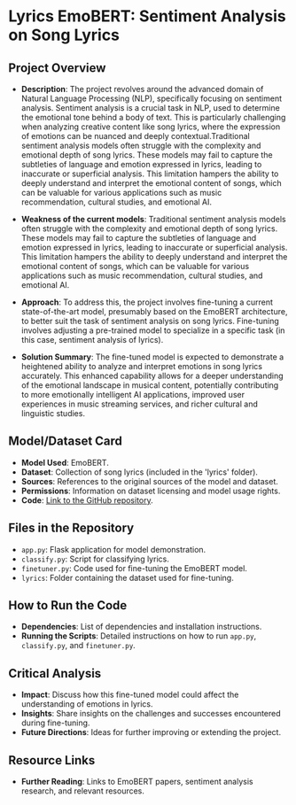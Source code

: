 # Lyrics EmoBERT: Sentiment Analysis on Song Lyrics

## Project Overview

- **Description**: The project revolves around the advanced domain of Natural Language Processing (NLP), specifically focusing on sentiment analysis. Sentiment analysis is a crucial task in NLP, used to determine the emotional tone behind a body of text. This is particularly challenging when analyzing creative content like song lyrics, where the expression of emotions can be nuanced and deeply contextual.Traditional sentiment analysis models often struggle with the complexity and emotional depth of song lyrics. These models may fail to capture the subtleties of language and emotion expressed in lyrics, leading to inaccurate or superficial analysis. This limitation hampers the ability to deeply understand and interpret the emotional content of songs, which can be valuable for various applications such as music recommendation, cultural studies, and emotional AI.

- **Weakness of the current models**: Traditional sentiment analysis models often struggle with the complexity and emotional depth of song lyrics. These models may fail to capture the subtleties of language and emotion expressed in lyrics, leading to inaccurate or superficial analysis. This limitation hampers the ability to deeply understand and interpret the emotional content of songs, which can be valuable for various applications such as music recommendation, cultural studies, and emotional AI.
- **Approach**: To address this, the project involves fine-tuning a current state-of-the-art model, presumably based on the EmoBERT architecture, to better suit the task of sentiment analysis on song lyrics. Fine-tuning involves adjusting a pre-trained model to specialize in a specific task (in this case, sentiment analysis of lyrics). 
- **Solution Summary**: The fine-tuned model is expected to demonstrate a heightened ability to analyze and interpret emotions in song lyrics accurately. This enhanced capability allows for a deeper understanding of the emotional landscape in musical content, potentially contributing to more emotionally intelligent AI applications, improved user experiences in music streaming services, and richer cultural and linguistic studies.

## Model/Dataset Card
- **Model Used**: EmoBERT.
- **Dataset**: Collection of song lyrics (included in the 'lyrics' folder).
- **Sources**: References to the original sources of the model and dataset.
- **Permissions**: Information on dataset licensing and model usage rights.
- **Code**: [Link to the GitHub repository](https://github.com/SoniaWang121/lyrics-emo-bert/tree/main).

## Files in the Repository
- `app.py`: Flask application for model demonstration.
- `classify.py`: Script for classifying lyrics.
- `finetuner.py`: Code used for fine-tuning the EmoBERT model.
- `lyrics`: Folder containing the dataset used for fine-tuning.

## How to Run the Code
- **Dependencies**: List of dependencies and installation instructions.
- **Running the Scripts**: Detailed instructions on how to run `app.py`, `classify.py`, and `finetuner.py`.

## Critical Analysis
- **Impact**: Discuss how this fine-tuned model could affect the understanding of emotions in lyrics.
- **Insights**: Share insights on the challenges and successes encountered during fine-tuning.
- **Future Directions**: Ideas for further improving or extending the project.

## Resource Links
- **Further Reading**: Links to EmoBERT papers, sentiment analysis research, and relevant resources.
